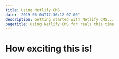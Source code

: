 ```yaml
---
title: Using Netlify CMS
date: '2019-06-04T17:36:12-07:00'
description: Getting started with Netlify CMS...
pagetitle: Using Netlify CMS for reals this time
---
```

# How exciting this is!
